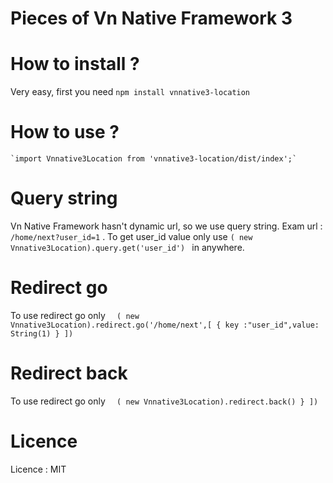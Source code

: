 # Pieces of Vn Native Framework 3

# How to install ? 
Very easy, first you need 
    `npm install vnnative3-location`

# How to use ?

    `import Vnnative3Location from 'vnnative3-location/dist/index';`

# Query string 

Vn Native Framework hasn't dynamic url, so we use query string. Exam url : `/home/next?user_id=1` . To get user_id value only use `( new Vnnative3Location).query.get('user_id') ` in anywhere.

# Redirect go

To use redirect go only `  ( new Vnnative3Location).redirect.go('/home/next',[ { key :"user_id",value: String(1) } ])`

# Redirect back 

To use redirect go only `  ( new Vnnative3Location).redirect.back() } ])`

# Licence 
Licence : MIT
